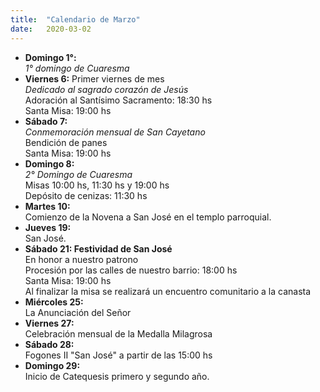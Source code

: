 ```yaml
---
title:  "Calendario de Marzo"
date:   2020-03-02
---
```

- **Domingo 1°:**
        <br>_1° domingo de Cuaresma_
- **Viernes 6:** Primer viernes de mes
        <br>_Dedicado al sagrado corazón de Jesús_
        <br>Adoración al Santísimo Sacramento: 18:30 hs
        <br>Santa Misa: 19:00 hs
- **Sábado 7:**
        <br>_Conmemoración mensual de San Cayetano_
        <br>Bendición de panes
        <br>Santa Misa: 19:00 hs
- **Domingo 8:**
        <br>_2° Domingo de Cuaresma_
        <br>Misas 10:00 hs, 11:30 hs y 19:00 hs
        <br>Depósito de cenizas: 11:30 hs
- **Martes 10:**
        <br>Comienzo de la Novena a San José en el templo parroquial.
- **Jueves 19:**
        <br>San José.
- **Sábado 21: Festividad de San José**
        <br>En honor a nuestro patrono
        <br>Procesión por las calles de nuestro barrio: 18:00 hs
        <br>Santa Misa: 19:00 hs
        <br>Al finalizar la misa se realizará un encuentro comunitario a la canasta
- **Miércoles 25:**
        <br>La Anunciación del Señor
- **Viernes 27:**
        <br>Celebración mensual de la Medalla Milagrosa
- **Sábado 28:**
        <br>Fogones II "San José" a partir de las 15:00 hs
- **Domingo 29:**
        <br>Inicio de Catequesis primero y segundo año.